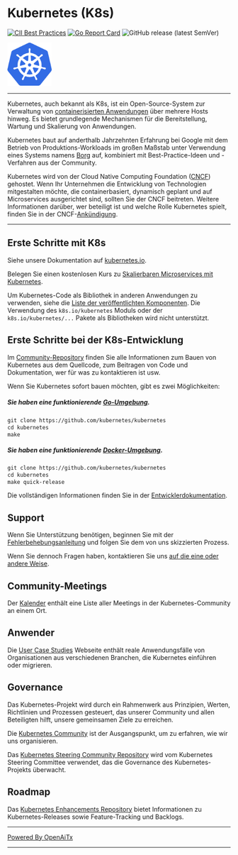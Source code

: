 # Kubernetes (K8s)

[![CII Best Practices](https://bestpractices.coreinfrastructure.org/projects/569/badge)](https://bestpractices.coreinfrastructure.org/projects/569) [![Go Report Card](https://goreportcard.com/badge/github.com/kubernetes/kubernetes)](https://goreportcard.com/report/github.com/kubernetes/kubernetes) ![GitHub release (latest SemVer)](https://img.shields.io/github/v/release/kubernetes/kubernetes?sort=semver)

<img src="https://github.com/kubernetes/kubernetes/raw/master/logo/logo.png" width="100">

----

Kubernetes, auch bekannt als K8s, ist ein Open-Source-System zur Verwaltung von [containerisierten Anwendungen] über mehrere Hosts hinweg. Es bietet grundlegende Mechanismen für die Bereitstellung, Wartung und Skalierung von Anwendungen.

Kubernetes baut auf anderthalb Jahrzehnten Erfahrung bei Google mit dem Betrieb von Produktions-Workloads im großen Maßstab unter Verwendung eines Systems namens [Borg] auf, kombiniert mit Best-Practice-Ideen und -Verfahren aus der Community.

Kubernetes wird von der Cloud Native Computing Foundation ([CNCF]) gehostet. Wenn Ihr Unternehmen die Entwicklung von Technologien mitgestalten möchte, die containerbasiert, dynamisch geplant und auf Microservices ausgerichtet sind, sollten Sie der CNCF beitreten. Weitere Informationen darüber, wer beteiligt ist und welche Rolle Kubernetes spielt, finden Sie in der CNCF-[Ankündigung].

----

## Erste Schritte mit K8s

Siehe unsere Dokumentation auf [kubernetes.io].

Belegen Sie einen kostenlosen Kurs zu [Skalierbaren Microservices mit Kubernetes].

Um Kubernetes-Code als Bibliothek in anderen Anwendungen zu verwenden, siehe die [Liste der veröffentlichten Komponenten](https://git.k8s.io/kubernetes/staging/README.md).
Die Verwendung des `k8s.io/kubernetes` Moduls oder der `k8s.io/kubernetes/...` Pakete als Bibliotheken wird nicht unterstützt.

## Erste Schritte bei der K8s-Entwicklung

Im [Community-Repository] finden Sie alle Informationen zum Bauen von Kubernetes aus dem Quellcode, zum Beitragen von Code und Dokumentation, wer für was zu kontaktieren ist usw.

Wenn Sie Kubernetes sofort bauen möchten, gibt es zwei Möglichkeiten:

##### Sie haben eine funktionierende [Go-Umgebung].

```
git clone https://github.com/kubernetes/kubernetes
cd kubernetes
make
```

##### Sie haben eine funktionierende [Docker-Umgebung].

```
git clone https://github.com/kubernetes/kubernetes
cd kubernetes
make quick-release
```

Die vollständigen Informationen finden Sie in der [Entwicklerdokumentation].

## Support

Wenn Sie Unterstützung benötigen, beginnen Sie mit der [Fehlerbehebungsanleitung] und folgen Sie dem von uns skizzierten Prozess.

Wenn Sie dennoch Fragen haben, kontaktieren Sie uns [auf die eine oder andere Weise][Kommunikation].

[Ankündigung]: https://cncf.io/news/announcement/2015/07/new-cloud-native-computing-foundation-drive-alignment-among-container
[Borg]: https://research.google.com/pubs/pub43438.html?authuser=1
[CNCF]: https://www.cncf.io/about
[Kommunikation]: https://git.k8s.io/community/communication
[Community-Repository]: https://git.k8s.io/community
[containerisierten Anwendungen]: https://kubernetes.io/docs/concepts/overview/what-is-kubernetes/
[Entwicklerdokumentation]: https://git.k8s.io/community/contributors/devel#readme
[Docker-Umgebung]: https://docs.docker.com/engine
[Go-Umgebung]: https://go.dev/doc/install
[kubernetes.io]: https://kubernetes.io
[Skalierbaren Microservices mit Kubernetes]: https://www.udacity.com/course/scalable-microservices-with-kubernetes--ud615
[Fehlerbehebungsanleitung]: https://kubernetes.io/docs/tasks/debug/

## Community-Meetings

Der [Kalender](https://www.kubernetes.dev/resources/calendar/) enthält eine Liste aller Meetings in der Kubernetes-Community an einem Ort.

## Anwender

Die [User Case Studies](https://kubernetes.io/case-studies/) Webseite enthält reale Anwendungsfälle von Organisationen aus verschiedenen Branchen, die Kubernetes einführen oder migrieren.

## Governance

Das Kubernetes-Projekt wird durch ein Rahmenwerk aus Prinzipien, Werten, Richtlinien und Prozessen gesteuert, das unserer Community und allen Beteiligten hilft, unsere gemeinsamen Ziele zu erreichen.

Die [Kubernetes Community](https://github.com/kubernetes/community/blob/master/governance.md) ist der Ausgangspunkt, um zu erfahren, wie wir uns organisieren.

Das [Kubernetes Steering Community Repository](https://github.com/kubernetes/steering) wird vom Kubernetes Steering Committee verwendet, das die Governance des Kubernetes-Projekts überwacht.

## Roadmap

Das [Kubernetes Enhancements Repository](https://github.com/kubernetes/enhancements) bietet Informationen zu Kubernetes-Releases sowie Feature-Tracking und Backlogs.


---


[Powered By OpenAiTx](https://github.com/OpenAiTx/OpenAiTx)


---